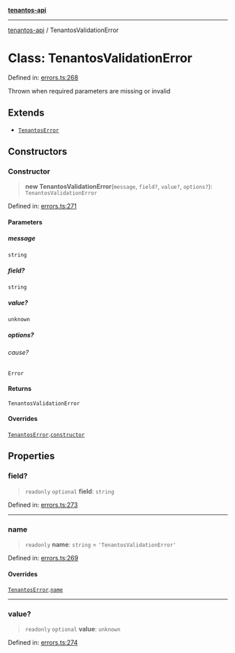 [**tenantos-api**](../README.md)

***

[tenantos-api](../globals.md) / TenantosValidationError

# Class: TenantosValidationError

Defined in: [errors.ts:268](https://github.com/shadmanZero/tenantos-api/blob/5456fdea44f46a63455944d4982f5327cbeb3156/src/errors.ts#L268)

Thrown when required parameters are missing or invalid

## Extends

- [`TenantosError`](TenantosError.md)

## Constructors

### Constructor

> **new TenantosValidationError**(`message`, `field?`, `value?`, `options?`): `TenantosValidationError`

Defined in: [errors.ts:271](https://github.com/shadmanZero/tenantos-api/blob/5456fdea44f46a63455944d4982f5327cbeb3156/src/errors.ts#L271)

#### Parameters

##### message

`string`

##### field?

`string`

##### value?

`unknown`

##### options?

###### cause?

`Error`

#### Returns

`TenantosValidationError`

#### Overrides

[`TenantosError`](TenantosError.md).[`constructor`](TenantosError.md#constructor)

## Properties

### field?

> `readonly` `optional` **field**: `string`

Defined in: [errors.ts:273](https://github.com/shadmanZero/tenantos-api/blob/5456fdea44f46a63455944d4982f5327cbeb3156/src/errors.ts#L273)

***

### name

> `readonly` **name**: `string` = `'TenantosValidationError'`

Defined in: [errors.ts:269](https://github.com/shadmanZero/tenantos-api/blob/5456fdea44f46a63455944d4982f5327cbeb3156/src/errors.ts#L269)

#### Overrides

[`TenantosError`](TenantosError.md).[`name`](TenantosError.md#name)

***

### value?

> `readonly` `optional` **value**: `unknown`

Defined in: [errors.ts:274](https://github.com/shadmanZero/tenantos-api/blob/5456fdea44f46a63455944d4982f5327cbeb3156/src/errors.ts#L274)
